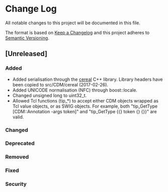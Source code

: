 # Change Log
All notable changes to this project will be documented in this file.

The format is based on [Keep a Changelog](http://keepachangelog.com/)
and this project adheres to [Semantic Versioning](http://semver.org/).

## [Unreleased]
### Added
- Added serialisation through the [cereal](http://uscilab.github.io/cereal/index.html) C++ library. Library headers have been copied to src/CDM/cereal (2017-02-26).
- Added UNICODE normalisation (NFC) through boost::locale.
- Changed unsigned long to uint32\_t.
- Allowed Tcl functions \(tip\_\*\) to accept either CDM objects wrapped as Tcl value objects, or as SWIG objects. For example, both "tip\_GetType [CDM::Annotation -args token]" and "tip\_GetType {{} token {} {}}" are valid.

### Changed
### Deprecated
### Removed
### Fixed
### Security
